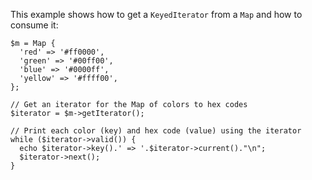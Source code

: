 This example shows how to get a `KeyedIterator` from a `Map` and how to consume it:

```basic-usage.php
$m = Map {
  'red' => '#ff0000',
  'green' => '#00ff00',
  'blue' => '#0000ff',
  'yellow' => '#ffff00',
};

// Get an iterator for the Map of colors to hex codes
$iterator = $m->getIterator();

// Print each color (key) and hex code (value) using the iterator
while ($iterator->valid()) {
  echo $iterator->key().' => '.$iterator->current()."\n";
  $iterator->next();
}
```
